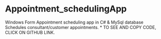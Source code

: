 # Appointment_schedulingApp
Windows Form Appointment scheduling app in C# &amp; MySql database
Schedules consultant/customer appointments. * TO SEE AND COPY CODE, CLICK ON GITHUB LINK.
